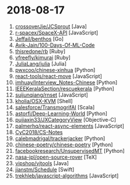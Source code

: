 # 2018-08-17

1. [crossoverJie/JCSprout](https://github.com/crossoverJie/JCSprout "👨‍🎓 Java Core Sprout : basic, concurrent, algorithm") [Java]
2. [r-spacex/SpaceX-API](https://github.com/r-spacex/SpaceX-API "🚀 Open Source REST API for rocket, core, capsule, pad, and launch data") [JavaScript]
3. [Jeffail/benthos](https://github.com/Jeffail/benthos "A dull, resilient and quick to deploy stream processor") [Go]
4. [Avik-Jain/100-Days-Of-ML-Code](https://github.com/Avik-Jain/100-Days-Of-ML-Code "100 Days of ML Coding") 
5. [thisredone/rb](https://github.com/thisredone/rb "Turns Ruby into a versatile command line utility") [Ruby]
6. [vfreefly/kimurai](https://github.com/vfreefly/kimurai "Kimurai is a modern web scraping framework written in Ruby which works out of box with Headless Chromium/Firefox, PhantomJS, or simple HTTP requests and allows to scrape and interact with JavaScript rendered websites") [Ruby]
7. [JuliaLang/julia](https://github.com/JuliaLang/julia "The Julia Language: A fresh approach to technical computing.") [Julia]
8. [pwxcoo/chinese-xinhua](https://github.com/pwxcoo/chinese-xinhua "中华新华字典数据库。包括歇后语，成语，词语，汉字。提供新华字典API。") [Python]
9. [react-tools/react-move](https://github.com/react-tools/react-move "React Move 🌀 Beautiful, data-driven animations for React") [JavaScript]
10. [imhuay/Interview_Notes-Chinese](https://github.com/imhuay/Interview_Notes-Chinese "2018/2019/校招/春招/秋招/自然语言处理(NLP)/深度学习(Deep Learning)/机器学习(Machine Learning)/C/C++/Python/面试笔记") [Python]
11. [IEEEKeralaSection/rescuekerala](https://github.com/IEEEKeralaSection/rescuekerala "Website for coordinating rehabilitation of people affected in the 2018 Kerala Floods") [Python]
12. [suijunqiang/rnset](https://github.com/suijunqiang/rnset "rnset is a framework based on the react native & integrated a lot very good RN components to easy for verifying/using/picking in your projects") [JavaScript]
13. [kholia/OSX-KVM](https://github.com/kholia/OSX-KVM "Run El Capitan, macOS Sierra, High Sierra and Mojave on QEMU/KVM. No support is provided at the moment.") [Shell]
14. [salesforce/TransmogrifAI](https://github.com/salesforce/TransmogrifAI "TransmogrifAI (pronounced trăns-mŏgˈrə-fī) is an AutoML library for building modular, reusable, strongly typed machine learning workflows on Spark with minimal hand tuning") [Scala]
15. [astorfi/Deep-Learning-World](https://github.com/astorfi/Deep-Learning-World "📡 Organized Resources for Deep Learning Researchers and Developers") [Python]
16. [pujiaxin33/JXCategoryView](https://github.com/pujiaxin33/JXCategoryView "A powerful and easy to use category view (segmentedcontrol, pagingview, pagerview, pagecontrol, scrollview) (腾讯新闻、网易新闻、今日头条、QQ音乐、京东、爱奇艺等所有主流APP分类切换滚动视图)") [Objective-C]
17. [palmerhq/react-async-elements](https://github.com/palmerhq/react-async-elements "Suspense-friendly async React elements for common situations") [JavaScript]
18. [CyC2018/CS-Notes](https://github.com/CyC2018/CS-Notes "📚 Computer Science Learning Notes") 
19. [calebmadrigal/trackerjacker](https://github.com/calebmadrigal/trackerjacker "Like nmap for mapping wifi networks you're not connected to, plus device tracking") [Python]
20. [chinese-poetry/chinese-poetry](https://github.com/chinese-poetry/chinese-poetry "最全中华古诗词数据库, 唐宋两朝近一万四千古诗人, 接近5.5万首唐诗加26万宋诗. 两宋时期1564位词人，21050首词。") [Python]
21. [facebookresearch/UnsupervisedMT](https://github.com/facebookresearch/UnsupervisedMT "Phrase-Based & Neural Unsupervised Machine Translation") [Python]
22. [nasa-jpl/open-source-rover](https://github.com/nasa-jpl/open-source-rover "A build-it-yourself, 6-wheel rover based on the rovers on Mars!") [TeX]
23. [vipshop/vjtools](https://github.com/vipshop/vjtools "The vip.com's java coding standard, libraries and tools") [Java]
24. [jianstm/Schedule](https://github.com/jianstm/Schedule "⏳ This is what a swift timer should look like.") [Swift]
25. [trekhleb/javascript-algorithms](https://github.com/trekhleb/javascript-algorithms "Algorithms and data structures implemented in JavaScript with explanations and links to further readings") [JavaScript]

